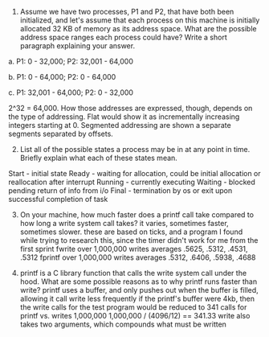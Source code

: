 1. Assume we have two processes, P1 and P2, that have both been initialized, and let's assume that each process on this machine is initially allocated 32 KB of memory as its address space. What are the possible address space ranges each process could have? Write a short paragraph explaining your answer.

a. P1: 0 - 32,000; P2: 32,001 - 64,000

b. P1: 0 - 64,000; P2: 0 - 64,000

c. P1: 32,001 - 64,000; P2: 0 - 32,000


2^32 = 64,000. How those addresses are expressed, though, depends on the type of addressing. Flat would show it as incrementally increasing integers starting at 0. Segmented addressing are shown a separate segments separated by offsets.


2. List all of the possible states a process may be in at any point in time. Briefly explain what each of these states mean.

Start - initial state
Ready - waiting for allocation, could be initial allocation or reallocation after interrupt
Running - currently executing
Waiting - blocked pending return of info from i/o
Final - termination by os or exit upon successful completion of task

3. On your machine, how much faster does a printf call take compared to how long a write system call takes?
it varies, sometimes faster, sometimes slower. these are based on ticks, and a program I found while trying to research this, since the timer didn't work for me from the first sprint
fwrite over 1,000,000 writes averages .5625, .5312, .4531, .5312
fprintf over 1,000,000 writes averages .5312, .6406, .5938, .4688


4. printf is a C library function that calls the write system call under the hood. What are some possible reasons as to why printf runs faster than write?
printf uses a buffer, and only pushes out when the buffer is filled, allowing it call write less frequently
if the printf's buffer were 4kb, then the write calls for the test program would be reduced to 341 calls for printf vs. writes 1,000,000
  1,000,000 / (4096/12) == 341.33
write also takes two arguments, which compounds what must be written